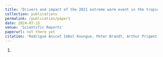 ```yaml
---
title: 'Drivers and impact of the 2021 extreme warm event in the tropical Angolan upwelling system'
collection: publications
permalink: /publication/paper1
date: 2024-07-15
venue: 'Scientific Reports'
paperurl: not there yet
citation: 'Rodrigue Anicet Imbol Koungue, Peter Brandt, Arthur Prigent, Léo Costa Aroucha, Joke Lübbecke, A. S. N. Imbol Nkwinkwa, Marcus Dengler, Noel Keenlyside (accepted). Drivers and impact of the 2021 extreme warm event in the tropical Angolan upwelling system'
---
```


1.

